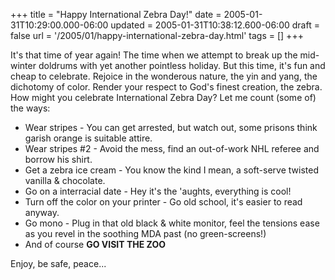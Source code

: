 +++
title = "Happy International Zebra Day!"
date = 2005-01-31T10:29:00.000-06:00
updated = 2005-01-31T10:38:12.600-06:00
draft = false
url = '/2005/01/happy-international-zebra-day.html'
tags = []
+++

It's that time of year again! The time when we attempt to break up the mid-winter doldrums with yet another pointless holiday. But this time, it's fun and cheap to celebrate. Rejoice in the wonderous nature, the yin and yang, the dichotomy of color. Render your respect to God's finest creation, the zebra. How might you celebrate International Zebra Day? Let me count (some of) the ways:

* Wear stripes - You can get arrested, but watch out, some prisons think garish orange is suitable attire.
* Wear stripes #2 - Avoid the mess, find an out-of-work NHL referee and borrow his shirt.
* Get a zebra ice cream - You know the kind I mean, a soft-serve twisted vanilla & chocolate.
* Go on a interracial date - Hey it's the 'aughts, everything is cool!
* Turn off the color on your printer - Go old school, it's easier to read anyway.
* Go mono - Plug in that old black & white monitor, feel the tensions ease as you revel in the soothing MDA past (no green-screens!)
* And of course **GO VISIT THE ZOO**

Enjoy, be safe, peace...
